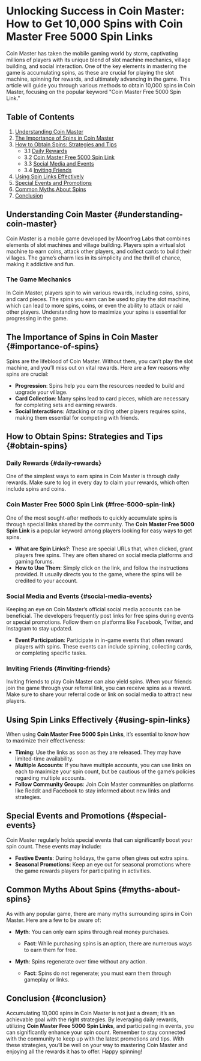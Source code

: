 # Unlocking Success in Coin Master: How to Get 10,000 Spins with Coin Master Free 5000 Spin Links

Coin Master has taken the mobile gaming world by storm, captivating millions of players with its unique blend of slot machine mechanics, village building, and social interaction. One of the key elements in mastering the game is accumulating spins, as these are crucial for playing the slot machine, spinning for rewards, and ultimately advancing in the game. This article will guide you through various methods to obtain 10,000 spins in Coin Master, focusing on the popular keyword "Coin Master Free 5000 Spin Link."

## Table of Contents
1. [Understanding Coin Master](#understanding-coin-master)
2. [The Importance of Spins in Coin Master](#importance-of-spins)
3. [How to Obtain Spins: Strategies and Tips](#obtain-spins)
   - 3.1 [Daily Rewards](#daily-rewards)
   - 3.2 [Coin Master Free 5000 Spin Link](#free-5000-spin-link)
   - 3.3 [Social Media and Events](#social-media-events)
   - 3.4 [Inviting Friends](#inviting-friends)
4. [Using Spin Links Effectively](#using-spin-links)
5. [Special Events and Promotions](#special-events)
6. [Common Myths About Spins](#myths-about-spins)
7. [Conclusion](#conclusion)

## Understanding Coin Master {#understanding-coin-master}

Coin Master is a mobile game developed by Moonfrog Labs that combines elements of slot machines and village building. Players spin a virtual slot machine to earn coins, attack other players, and collect cards to build their villages. The game’s charm lies in its simplicity and the thrill of chance, making it addictive and fun.

### The Game Mechanics

In Coin Master, players spin to win various rewards, including coins, spins, and card pieces. The spins you earn can be used to play the slot machine, which can lead to more spins, coins, or even the ability to attack or raid other players. Understanding how to maximize your spins is essential for progressing in the game.

## The Importance of Spins in Coin Master {#importance-of-spins}

Spins are the lifeblood of Coin Master. Without them, you can’t play the slot machine, and you’ll miss out on vital rewards. Here are a few reasons why spins are crucial:

- **Progression**: Spins help you earn the resources needed to build and upgrade your village.
- **Card Collection**: Many spins lead to card pieces, which are necessary for completing sets and earning rewards.
- **Social Interactions**: Attacking or raiding other players requires spins, making them essential for competing with friends.

## How to Obtain Spins: Strategies and Tips {#obtain-spins}

### Daily Rewards {#daily-rewards}

One of the simplest ways to earn spins in Coin Master is through daily rewards. Make sure to log in every day to claim your rewards, which often include spins and coins.

### Coin Master Free 5000 Spin Link {#free-5000-spin-link}

One of the most sought-after methods to quickly accumulate spins is through special links shared by the community. The **Coin Master Free 5000 Spin Link** is a popular keyword among players looking for easy ways to get spins.

- **What are Spin Links?**: These are special URLs that, when clicked, grant players free spins. They are often shared on social media platforms and gaming forums.
- **How to Use Them**: Simply click on the link, and follow the instructions provided. It usually directs you to the game, where the spins will be credited to your account.

### Social Media and Events {#social-media-events}

Keeping an eye on Coin Master’s official social media accounts can be beneficial. The developers frequently post links for free spins during events or special promotions. Follow them on platforms like Facebook, Twitter, and Instagram to stay updated.

- **Event Participation**: Participate in in-game events that often reward players with spins. These events can include spinning, collecting cards, or completing specific tasks.

### Inviting Friends {#inviting-friends}

Inviting friends to play Coin Master can also yield spins. When your friends join the game through your referral link, you can receive spins as a reward. Make sure to share your referral code or link on social media to attract new players.

## Using Spin Links Effectively {#using-spin-links}

When using **Coin Master Free 5000 Spin Links**, it’s essential to know how to maximize their effectiveness:

- **Timing**: Use the links as soon as they are released. They may have limited-time availability.
- **Multiple Accounts**: If you have multiple accounts, you can use links on each to maximize your spin count, but be cautious of the game’s policies regarding multiple accounts.
- **Follow Community Groups**: Join Coin Master communities on platforms like Reddit and Facebook to stay informed about new links and strategies.

## Special Events and Promotions {#special-events}

Coin Master regularly holds special events that can significantly boost your spin count. These events may include:

- **Festive Events**: During holidays, the game often gives out extra spins.
- **Seasonal Promotions**: Keep an eye out for seasonal promotions where the game rewards players for participating in activities.

## Common Myths About Spins {#myths-about-spins}

As with any popular game, there are many myths surrounding spins in Coin Master. Here are a few to be aware of:

- **Myth**: You can only earn spins through real money purchases.
  - **Fact**: While purchasing spins is an option, there are numerous ways to earn them for free.
  
- **Myth**: Spins regenerate over time without any action.
  - **Fact**: Spins do not regenerate; you must earn them through gameplay or links.

## Conclusion {#conclusion}

Accumulating 10,000 spins in Coin Master is not just a dream; it’s an achievable goal with the right strategies. By leveraging daily rewards, utilizing **Coin Master Free 5000 Spin Links**, and participating in events, you can significantly enhance your spin count. Remember to stay connected with the community to keep up with the latest promotions and tips. With these strategies, you’ll be well on your way to mastering Coin Master and enjoying all the rewards it has to offer. Happy spinning!

